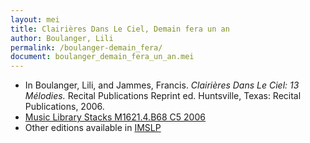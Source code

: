 ```yaml
---
layout: mei
title: Clairières Dans Le Ciel, Demain fera un an
author: Boulanger, Lili
permalink: /boulanger-demain_fera/
document: boulanger_demain_fera_un_an.mei
---
```


- In Boulanger, Lili, and Jammes, Francis. *Clairières Dans Le Ciel: 13 Mélodies.* Recital Publications Reprint ed. Huntsville, Texas: Recital Publications, 2006.
- <a href="https://tufts-primo.hosted.exlibrisgroup.com/permalink/f/14dinuo/01TUN_ALMA2183970000003851" target="_blank">Music Library Stacks M1621.4.B68 C5 2006</a>
- Other editions available in <a href="https://imslp.org/wiki/Clairi%C3%A8res_dans_le_ciel_(Boulanger%2C_Lili)" target="_blank">IMSLP</a>
